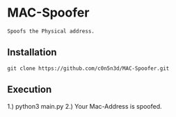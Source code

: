# MAC-Spoofer
    Spoofs the Physical address.
    
## Installation 

    git clone https://github.com/c0n5n3d/MAC-Spoofer.git
    
## Execution

   1.) python3 main.py
   2.) Your Mac-Address is spoofed.
